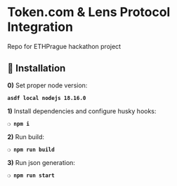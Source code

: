 # Token.com & Lens Protocol Integration

Repo for ETHPrague hackathon project

## :page_with_curl: Installation

**0)** Set proper node version:

**`asdf local nodejs 18.16.0`**

**1)** Install dependencies and configure husky hooks:

**`❍ npm i`**

**2)** Run build:

**`❍ npm run build`**

**3)** Run json generation:

**`❍ npm run start`**
